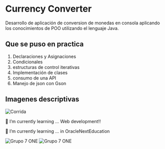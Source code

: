 # Currency Converter

Desarrollo de aplicación de conversion de monedas en consola aplicando los conocimientos de POO utilizando el lenguaje Java.


## Que se puso en practica
1. Declaraciones y Asignaciones
2. Condicionales
3. estructuras de control iterativas
4. Implementación de clases
5. consumo de una API
6. Manejo de json con Gson

## Imagenes descriptivas

![Corrida](file:///C:/AluraPro/java-orientado-objetos/currency_converter/pantalla.png)



🌱 I’m currently learning ... Web development!!

🌱 I’m currently learning ... in OracleNextEducation

![Grupo 7 ONE](https://cdn2.gnarususercontent.com.br/1/1221562/b6256fa6-5fde-4cdd-a4a3-d33ebc90bb6c.png)
![Grupo 7 ONE](https://app.aluracursos.com/assets/images/logos/logo-aluraespanhol.svg)
